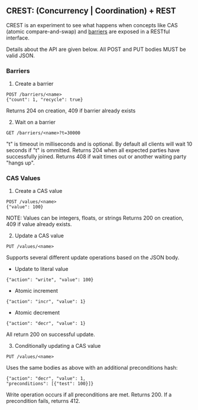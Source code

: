 ## CREST: (Concurrency | Coordination) + REST
CREST is an experiment to see what happens when concepts like CAS (atomic compare-and-swap) and
[barriers](http://en.wikipedia.org/wiki/Barrier_(computer_science)) are exposed in a RESTful
interface.

Details about the API are given below. All POST and PUT bodies MUST be valid JSON.

### Barriers

1. Create a barrier
````
POST /barriers/<name>
{"count": 1, "recycle": true}
````
Returns 204 on creation, 409 if barrier already exists

2. Wait on a barrier
````
GET /barriers/<name>?t=30000
````
"t" is timeout in milliseconds and is optional. By default all clients will wait
10 seconds if "t" is ommitted.
Returns 204 when all expected parties have successfully joined.
Returns 408 if wait times out or another waiting party "hangs up".

### CAS Values

1. Create a CAS value
````
POST /values/<name>
{"value": 100}
````
NOTE: Values can be integers, floats, or strings
Returns 200 on creation, 409 if value already exists.

2. Update a CAS value
````
PUT /values/<name>
````
Supports several different update operations based on the JSON body.
+ Update to literal value
````
{"action": "write", "value": 100}
````
+ Atomic increment
````
{"action": "incr", "value": 1}
````
+ Atomic decrement
````
{"action": "decr", "value": 1}
````
All return 200 on successful update.

3. Conditionally updating a CAS value
````
PUT /values/<name>
````
Uses the same bodies as above with an additional preconditions hash:
````
{"action": "decr", "value": 1,
"preconditions": [{"test": 100}]}
````
Write operation occurs if all preconditions are met. Returns 200.
If a precondition fails, returns 412.
